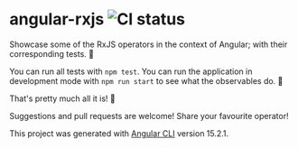 # angular-rxjs ![CI status](https://github.com/gamov/angular-rxjs/actions/workflows/github-ci.yml/badge.svg)
Showcase some of the RxJS operators in the context of Angular; with their corresponding tests. 🍷

You can run all tests with `npm test`.
You can run the application in development mode with `npm run start` to see what the observables do. 🍿

That's pretty much all it is! 🥂


Suggestions and pull requests are welcome! Share your favourite operator!



This project was generated with [Angular CLI](https://github.com/angular/angular-cli) version 15.2.1.
